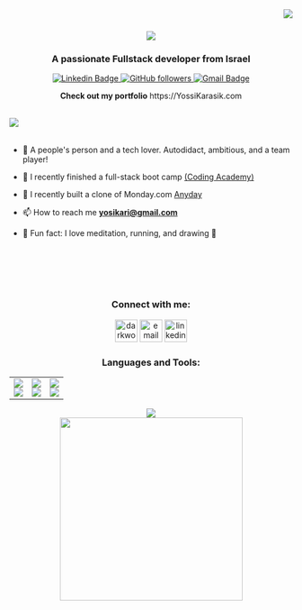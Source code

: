 
<img align="right" src="https://visitor-badge.laobi.icu/badge?page_id=yosikari.yosikari">

<h1 align="center">
  <a href="https://git.io/typing-svg">
    <img src="https://readme-typing-svg.herokuapp.com/?lines=Hello,+There!+👋;...This+is+Yossi+Karasik....;Nice+to+meet+you!&center=true&size=30">
  </a>
</h1>
<h3 align="center">A passionate Fullstack developer from Israel</h3>

<div align="center">
  <p>
    <a href="https://www.linkedin.com/in/yosikari/">
      <img src="https://img.shields.io/badge/-yosikari-blue?style=flat-square&logo=Linkedin&logoColor=white" alt="Linkedin Badge">
    </a>
    <a href="https://github.com/yosikari/?tab=follow">
      <img src="https://img.shields.io/github/followers/yosikari?label=Follow&style=social" alt="GitHub followers">
    </a>
    <a href="mailto:yosikari@gmail.com">
      <img src="https://img.shields.io/badge/-yosikari@gmail.com-c14438?style=flat-square&logo=Gmail&logoColor=white" alt="Gmail Badge">
    </a>
  </p>
</div>

  
<p align="center"><b>Check out my portfolio</b> https://YossiKarasik.com</p> 
<br/>

<img src='https://res.cloudinary.com/dcqcatktj/image/upload/v1685880339/Monkey_Kid_Coding_yn9x4s.gif' align='left'>
<br/><br/>

- 🧲 A people's person and a tech lover. Autodidact, ambitious, and a team player!

- 🎯 I recently finished a full-stack boot camp [(Coding Academy)](https://www.coding-academy.org/v3/?cmp=BrandEnglishFeb23&gclid=CjwKCAiAl9efBhAkEiwA4Torigf0sr9cFii_tNJF_GuFoiu0J-abGblKx85dgrnVulaBvWVo--2I4xoCbioQAvD_BwE)

- 🌱 I recently built a clone of Monday.com [Anyday](https://github.com/yosikari/Anyday)

- 📫 How to reach me **yosikari@gmail.com**

- 💙 Fun fact: I love meditation, running, and drawing 🎨
<br/><br/><br/><br/><br/><br/>
<h3 align="center">Connect with me:</h3>
<p align="center">
  <a href="https://yossikarasik.com"><img src="https://img.icons8.com/fluent/96/000000/domain.png" alt="darkwood" height="40" width="40"/></a>
  <a href="mailto:yosikari@gmail.com"><img src="https://img.icons8.com/color/96/000000/gmail.png" alt="email" height="40" width="40"/></a>
  <a href="https://www.linkedin.com/in/yosikari"><img src="https://img.icons8.com/color/96/000000/linkedin.png" alt="linkedin" height="40" width="40"/></a>
</p>

<h3 align="center">Languages and Tools:</h3>
<div align="center">
  <table style="border-collapse: collapse;" border="0">
    <tr>
      <td align="left" style="border: none;">
        <a href="https://skillicons.dev">
          <img src="https://skillicons.dev/icons?i=mongodb,express,react,nodejs" />
        </a><br/>
        <a href="https://skillicons.dev">
          <img src="https://skillicons.dev/icons?i=sass,materialui,bootstrap,tailwind" />
        </a>
      </td>
      <td align="center" style="border: none;">
        <a href="https://skillicons.dev">
          <img src="https://skillicons.dev/icons?i=js,ts,html,css" />
        </a><br/>
        <a href="https://skillicons.dev">
          <img src="https://skillicons.dev/icons?i=angular,vue,nextjs,redux" />
        </a>
      </td>
      <td align="right" style="border: none;">
        <a href="https://skillicons.dev">
          <img src="https://skillicons.dev/icons?i=postman,mysql,prisma,firebase" />
        </a><br/>
        <a href="https://skillicons.dev">
          <img src="https://skillicons.dev/icons?i=py,flask,cs,dotnet" />
        </a>
      </td>
    </tr>
  </table>
          <a href="https://skillicons.dev">
          <img src="https://skillicons.dev/icons?i=github,vscode,visualstudio,aws,azure,jquery,arduino,php,replit,stackoverflow,vercel,figma" />
        </a>
</div>

<div align=center>
    <a href="https://github.com/anuraghazra/github-readme-stats">
      <img width=325 align="center" src="https://github-readme-stats.vercel.app/api/top-langs/?username=yosikari&hide=null,powershell,Mathematica,Ruby,Objective-C,Objective-C%2b%2b,Cuda&title_color=61dafb&text_color=ffffff&icon_color=61dafb&bg_color=20232a&langs_count=10&layout=compact&border_color=61dafb&hide_border=ture" />
    </a>

  </div>
  
  










